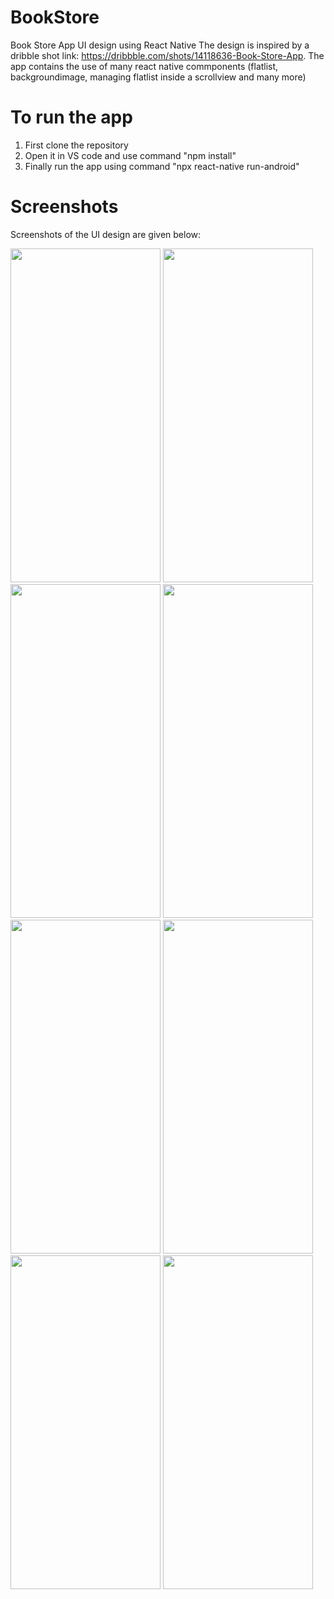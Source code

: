 # BookStore
Book Store App UI design using React Native
The design is inspired by a dribble shot link: https://dribbble.com/shots/14118636-Book-Store-App.
The app contains the use of many react native commponents (flatlist, backgroundimage, managing flatlist inside a scrollview and many more)
# To run the app
1. First clone the repository
2. Open it in VS code and use command "npm install"
3. Finally run the app using command "npx react-native run-android"

# Screenshots
Screenshots of the UI design are given below:

<img src="https://user-images.githubusercontent.com/93657286/195278789-878ac36d-4c7b-4840-81b9-cb117ca5d96a.png" width="240" height="534">


<img src="https://user-images.githubusercontent.com/93657286/195278789-878ac36d-4c7b-4840-81b9-cb117ca5d96a.png" width="240" height="534">


<img src="https://user-images.githubusercontent.com/93657286/195278884-a2737a5e-7ec7-49e0-b704-ea0810a72621.png" width="240" height="534">


<img src="https://user-images.githubusercontent.com/93657286/195278976-361cdaa4-a4b4-463a-ad9d-5204d258d8be.png" width="240" height="534">


<img src="https://user-images.githubusercontent.com/93657286/195279158-cce1dbab-ded9-434c-aa13-ffbfec577353.png" width="240" height="534">


<img src="https://user-images.githubusercontent.com/93657286/195279293-2c781b91-c070-4c24-8d4c-b4c205bdf371.png" width="240" height="534">


<img src="https://user-images.githubusercontent.com/93657286/195279565-fc984e72-c984-4e8d-a1d7-f98bd6893420.png" width="240" height="534">


<img src="https://user-images.githubusercontent.com/93657286/195279639-10d5c076-a3d9-4d17-ba51-db49c0fb534f.png" width="240" height="534">

